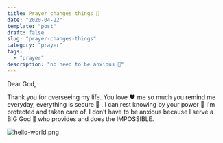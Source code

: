 ```yaml
---
title: Prayer changes things 🙏
date: "2020-04-22"
template: "post"
draft: false
slug: "prayer-changes-things"
category: "prayer"
tags:
  - "prayer"
description: "no need to be anxious 🙌"
---
```


Dear God, 

Thank you for overseeing my life. You love ❤️ me so much you remind me everyday, everything is secure 🔑 . I can rest knowing by your power 💪 I'm protected and taken care of. I don’t have to be anxious because I serve a BIG God 👑 who provides and does the IMPOSSIBLE.


![hello-world.png](/media/hello-world.png)